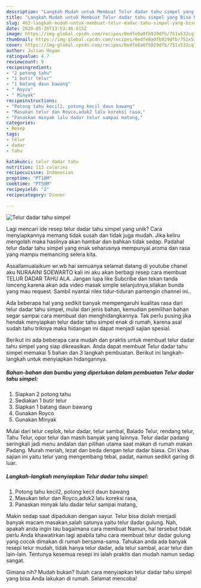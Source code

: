 ```yaml
---
description: "Langkah Mudah untuk Membuat Telur dadar tahu simpel yang Bisa Manjain Lidah"
title: "Langkah Mudah untuk Membuat Telur dadar tahu simpel yang Bisa Manjain Lidah"
slug: 463-langkah-mudah-untuk-membuat-telur-dadar-tahu-simpel-yang-bisa-manjain-lidah
date: 2020-05-26T13:53:46.615Z
image: https://img-global.cpcdn.com/recipes/0edfe8a0fb929dfb/751x532cq70/telur-dadar-tahu-simpel-foto-resep-utama.jpg
thumbnail: https://img-global.cpcdn.com/recipes/0edfe8a0fb929dfb/751x532cq70/telur-dadar-tahu-simpel-foto-resep-utama.jpg
cover: https://img-global.cpcdn.com/recipes/0edfe8a0fb929dfb/751x532cq70/telur-dadar-tahu-simpel-foto-resep-utama.jpg
author: Julian Hogan
ratingvalue: 4.7
reviewcount: 9
recipeingredient:
- "2 potong tahu"
- "1 butir telur"
- "1 batang daun bawang"
- " Royco"
- " Minyak"
recipeinstructions:
- "Potong tahu kecil2, potong kecil daun bawang"
- "Masukan telur dan Royco,aduk2 lalu koreksi rasa,"
- "Panaskan minyak lalu dadar telur sampai matang,"
categories:
- Resep
tags:
- telur
- dadar
- tahu

katakunci: telur dadar tahu 
nutrition: 113 calories
recipecuisine: Indonesian
preptime: "PT18M"
cooktime: "PT59M"
recipeyield: "2"
recipecategory: Dinner

---
```



![Telur dadar tahu simpel](https://img-global.cpcdn.com/recipes/0edfe8a0fb929dfb/751x532cq70/telur-dadar-tahu-simpel-foto-resep-utama.jpg)

Lagi mencari ide resep telur dadar tahu simpel yang unik? Cara menyiapkannya memang tidak susah dan tidak juga mudah. Jika keliru mengolah maka hasilnya akan hambar dan bahkan tidak sedap. Padahal telur dadar tahu simpel yang enak seharusnya mempunyai aroma dan rasa yang mampu memancing selera kita.

Assallamualaikum wr.wb hai semuanya selamat datang di youtube chanel aku NURAAINI SOEWARTO kali ini aku akan berbagi resep cara membuat TELUR DADAR TAHU ALA. Jangan lupa like Subcribe dan tekan tanda lonceng.karena akan ada video masak simple selanjutnya,silakan bunda yang mau request. Sambil nyantai rilex tidur-tiduran pantengin channel ini..

Ada beberapa hal yang sedikit banyak mempengaruhi kualitas rasa dari telur dadar tahu simpel, mulai dari jenis bahan, kemudian pemilihan bahan segar sampai cara membuat dan menghidangkannya. Tak perlu pusing jika hendak menyiapkan telur dadar tahu simpel enak di rumah, karena asal sudah tahu triknya maka hidangan ini dapat menjadi sajian spesial.


Berikut ini ada beberapa cara mudah dan praktis untuk membuat telur dadar tahu simpel yang siap dikreasikan. Anda dapat membuat Telur dadar tahu simpel memakai 5 bahan dan 3 langkah pembuatan. Berikut ini langkah-langkah untuk menyiapkan hidangannya.

<!--inarticleads1-->

##### Bahan-bahan dan bumbu yang diperlukan dalam pembuatan Telur dadar tahu simpel:

1. Siapkan 2 potong tahu
1. Sediakan 1 butir telur
1. Siapkan 1 batang daun bawang
1. Gunakan  Royco
1. Gunakan  Minyak


Mulai dari telur ceplok, telur dadar, telur sambal, Balado Telur, rendang telur, Tahu Telur, opor telur dan masih banyak yang lainnya. Telur dadar padang seringkali jadi menu andalan dan pilihan utama saat makan di rumah makan Padang. Murah meriah, lezat dan beda dengan telur dadar biasa. Ciri khas sajian ini yaitu telur yang mengembang tebal, padat, namun sedikit garing di luar. 

<!--inarticleads2-->

##### Langkah-langkah menyiapkan Telur dadar tahu simpel:

1. Potong tahu kecil2, potong kecil daun bawang
1. Masukan telur dan Royco,aduk2 lalu koreksi rasa,
1. Panaskan minyak lalu dadar telur sampai matang,


Makin sedap saat dipadukan dengan sayur. Telur bisa diolah menjadi banyak macam masakan,salah satunya yaitu telur dadar gulung. Nah, apakah anda ingin tau bagaimana cara membuat Namun, hal tersebut tidak perlu Anda khawatirkan lagi apabila tahu cara membuat telur dadar gulung yang cocok dimakan di rumah bersama-sama. Tahukan anda ada banyak resepi telur mudah, tidak hanya telur dadar, ada telur sambal, acar telur dan lain-lain. Tentunya kesemua resepi ini ialah praktis dan mudah namun sedap sangat. 

Gimana nih? Mudah bukan? Itulah cara menyiapkan telur dadar tahu simpel yang bisa Anda lakukan di rumah. Selamat mencoba!
